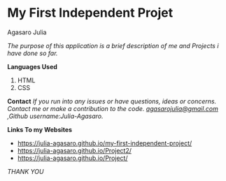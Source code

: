 # My First Independent Projet
Agasaro Julia



*The purpose of this application is a brief description of me and Projects i have done  so far.*




**Languages Used**
1. HTML
1. CSS



**Contact**
*If you  run into any issues or have questions, ideas or concerns.  Contact me or make a contribution to the code.*
*agasarojulia@gmail.com ,Github username:Julia-Agasaro.*


**Links To my Websites**
* https://julia-agasaro.github.io/my-first-independent-project/
* https://julia-agasaro.github.io/Project2/
*  https://julia-agasaro.github.io/Project/



*THANK YOU*

